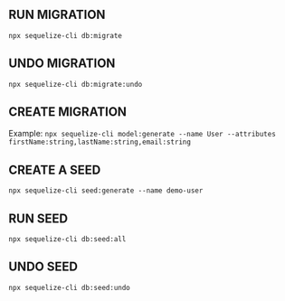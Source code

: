 ## RUN MIGRATION

`npx sequelize-cli db:migrate`

## UNDO MIGRATION

`npx sequelize-cli db:migrate:undo`

## CREATE MIGRATION

Example: `npx sequelize-cli model:generate --name User --attributes firstName:string,lastName:string,email:string`

## CREATE A SEED

`npx sequelize-cli seed:generate --name demo-user`

## RUN SEED

`npx sequelize-cli db:seed:all`

## UNDO SEED

`npx sequelize-cli db:seed:undo`
